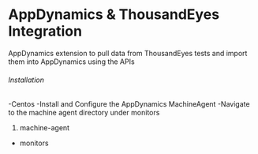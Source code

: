 # AppDynamics & ThousandEyes Integration
AppDynamics extension to pull data from ThousandEyes tests and import them into AppDynamics using the APIs

###### Installation

-Centos
  -Install and Configure the AppDynamics MachineAgent
  -Navigate to the machine agent directory under monitors
  1. machine-agent
   - monitors
 
